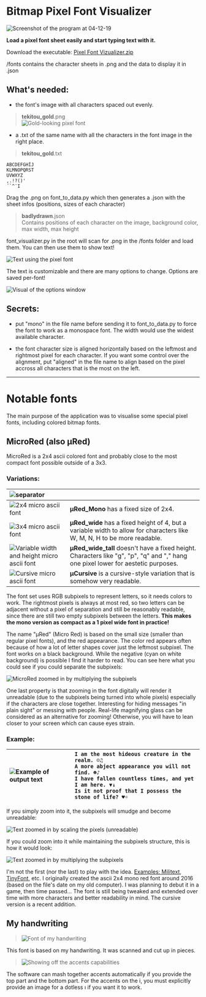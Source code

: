 # Bitmap Pixel Font Visualizer

![Screenshot of the program at 04-12-19](images/readme/program_screenshot_04-12-19.png)

**Load a pixel font sheet easily and start typing text with it.**

Download the executable: [Pixel Font Vizualizer.zip](https://github.com/akirbaes/Pixel-Font/releases)

/fonts contains the character sheets in .png and the data to display it in .json

## What's needed:

- the font's image with all characters spaced out evenly.

>**tekitou_gold**.png  
![Gold-looking pixel font](images/readme/tekitou_gold.png)

- a .txt of the same name with all the characters in the font image in the right place.

>**tekitou_gold**.txt  
~~~~
ABCDEFGHİJ
KLMNOPQRST
UVWXYZ
,.!?()'
´`^¨I
~~~~

Drag the .png on font_to_data.py which then generates a .json with the sheet infos (positions, sizes of each character)

>**badlydrawn**.json  
Contains positions of each character on the image, background color, max width, max height

font_visualizer.py in the root will scan for .png in the /fonts folder and load them. You can then use them to show text!

![Text using the pixel font](images/readme/gold_pangrams.png)

The text is customizable and there are many options to change. Options are saved per-font!

![Visual of the options window](images/readme/optionswindow_screenshot.png)


## Secrets: 

- put "mono" in the file name before sending it to font_to_data.py to force the font to work as a  monospace font. The width would use the widest available character.

- the font character size is aligned horizontally based on the leftmost and rightmost pixel for each character. If you want some control over the alignment, put "aligned" in the file name to align based on the pixel accross all characters that is the most on the left.

----

# Notable fonts

The main purpose of the application was to visualise some special pixel fonts, including colored bitmap fonts.

## **MicroRed** (also µRed)

MicroRed is a 2x4 ascii colored font and probably close to the most compact font possible outside of a 3x3.

### Variations: 

|![separator](images/readme/thin_line.png)  ||
|:-----------------------------------------------------------------|:---------------------------|
|![2x4 micro ascii font](images/readme/µRed_mono.png)  | **µRed_Mono** has a fixed size of 2x4. |
|![3x4 micro ascii font](images/readme/µRed_wide.png)    | **µRed_wide** has a fixed height of 4, but a variable width to allow for characters like W, M, N, H to be more readable. |
|![Variable width and height micro ascii font](images/readme/µRed_wide_tall.png) | **µRed_wide_tall** doesn't have a fixed height. Characters like "g", "p", "q" and "," hang one pixel lower for aestetic purposes. |
|![Cursive micro ascii font](images/readme/µCursive.png) | **µCursive** is a cursive-style variation that is somehow very readable. |

The font set uses RGB subpixels to represent letters, so it needs colors to work. The rightmost pixels is always at most red, so two letters can be adjacent without a pixel of separation and still be reasonably readable, since there are still two empty subpixels between the letters. **This makes the mono version as compact as a 1 pixel wide font in practice!**

The name "µRed" (Micro Red) is based on the small size (smaller than regular pixel fonts), and the red appearance. The color red appears often  because of how a lot of letter shapes cover just the leftmost subpixel. The font works on a black background. While the negative (cyan on white background) is possible I find it harder to read. You can see here what you could see if you could separate the subpixels:

![MicroRed zoomed in by multiplying the subpixels](images/readme/µRed_wide.fullpixels_full_color.png)

One last property is that zooming in the font digitally will render it unreadable (due to the subpixels being turned into whole pixels) especially if the characters are close together. Interesting for hiding messages "in plain sight" or messing with people. Real-life magnifying glass can be considered as an alternative for zooming! Otherwise, you will have to lean closer to your screen which can cause eyes strain. 

### Example:

| ![Example of output text](images/readme/hideous_screenshot.png) | `I am the most hideous creature in the realm. ☺♫` <br/> `A more abject appearance you will not find. ☻♪` <br/> `I have fallen countless times, and yet I am here. ▼↓` <br/> `Is it not proof that I possess the stone of life? ♥☼`|
|:------|:----------|

If you simply zoom into it, the subpixels will smudge and become unreadable:

![Text zoomed in by scaling the pixels (unreadable)](images/readme/hideous_screenshot._x6.png)

If you could zoom into it while maintaining the subpixels structure, this is how it would look:

![Text zoomed in by multiplying the subpixels](images/readme/hideous_screenshot.fullpixels_full_color.png)

I'm not the first (nor the last) to play with the idea. [Examples: Militext](https://news.ycombinator.com/item?id=18702900), [TinyFont](https://mrl.nyu.edu/~perlin/homepage2006/tinyfont/), etc. I originally created the ascii 2x4 mono red font around 2016 (based on the file's date on my old computer). I was planning to debut it in a game, then time passed... The font is still being tweaked and extended over time with more characters and better readability in mind. The cursive version is a recent addition. 



## **My handwriting**

>![Font of my handwriting](fonts/my_handwriting_black.png) 

This font is based on my handwriting. It was scanned and cut up in pieces. 

>![Showing off the accents capabilities](images/readme/accents_showoff.png)

The software can mash together accents automatically if you provide the top part and the bottom part. For the accents on the i, you must explicitly provide an image for a dotless ı if you want it to work.
